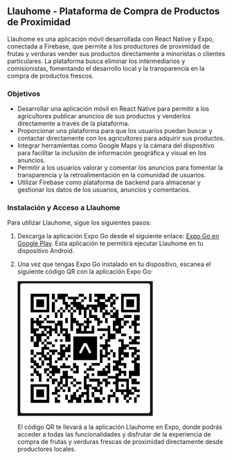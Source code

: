 ## Llauhome - Plataforma de Compra de Productos de Proximidad

Llauhome es una aplicación móvil desarrollada con React Native y Expo, conectada a Firebase, que permite a los productores de proximidad de frutas y verduras vender sus productos directamente a minoristas o clientes particulares. La plataforma busca eliminar los intermediarios y comisionistas, fomentando el desarrollo local y la transparencia en la compra de productos frescos.

### Objetivos

- Desarrollar una aplicación móvil en React Native para permitir a los agricultores publicar anuncios de sus productos y venderlos directamente a través de la plataforma.
- Proporcionar una plataforma para que los usuarios puedan buscar y contactar directamente con los agricultores para adquirir sus productos.
- Integrar herramientas como Google Maps y la cámara del dispositivo para facilitar la inclusión de información geográfica y visual en los anuncios.
- Permitir a los usuarios valorar y comentar los anuncios para fomentar la transparencia y la retroalimentación en la comunidad de usuarios.
- Utilizar Firebase como plataforma de backend para almacenar y gestionar los datos de los usuarios, anuncios y comentarios.

### Instalación y Acceso a Llauhome

Para utilizar Llauhome, sigue los siguientes pasos:

1. Descarga la aplicación Expo Go desde el siguiente enlace: [Expo Go en Google Play](https://play.google.com/store/apps/details?id=host.exp.exponent). Esta aplicación te permitirá ejecutar Llauhome en tu dispositivo Android.

2. Una vez que tengas Expo Go instalado en tu dispositivo, escanea el siguiente código QR con la aplicación Expo Go:

   _![QR.png](QR.png)_

   El código QR te llevará a la aplicación Llauhome en Expo, donde podrás acceder a todas las funcionalidades y disfrutar de la experiencia de compra de frutas y verduras frescas de proximidad directamente desde productores locales.